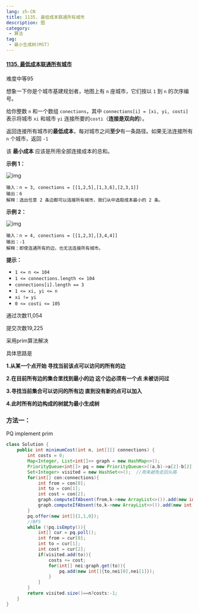```yaml
---
lang: zh-CN
title: 1135. 最低成本联通所有城市
description: 图
category: 
 - 算法
tag:
 - 最小生成树(MST)
---
```


#### [1135. 最低成本联通所有城市](https://leetcode.cn/problems/connecting-cities-with-minimum-cost/)

难度中等95

想象一下你是个城市基建规划者，地图上有 `n` 座城市，它们按以 `1` 到 `n` 的次序编号。

给你整数 `n` 和一个数组 `conections`，其中 `connections[i] = [xi, yi, costi]` 表示将城市 `xi` 和城市 `yi` 连接所要的`costi`（**连接是双向的**）。

返回连接所有城市的**最低成本**，每对城市之间**至少**有一条路径。如果无法连接所有 `n` 个城市，返回 `-1`

该 **最小成本** 应该是所用全部连接成本的总和。

 

**示例 1：**

![img](https://assets.leetcode-cn.com/aliyun-lc-upload/uploads/2019/07/27/1314_ex2.png)

```
输入：n = 3, conections = [[1,2,5],[1,3,6],[2,3,1]]
输出：6
解释：选出任意 2 条边都可以连接所有城市，我们从中选取成本最小的 2 条。
```

**示例 2：**

![img](https://assets.leetcode-cn.com/aliyun-lc-upload/uploads/2019/07/27/1314_ex1.png)

```
输入：n = 4, conections = [[1,2,3],[3,4,4]]
输出：-1
解释：即使连通所有的边，也无法连接所有城市。
```

 

**提示：**

- `1 <= n <= 104`
- `1 <= connections.length <= 104`
- `connections[i].length == 3`
- `1 <= xi, yi <= n`
- `xi != yi`
- `0 <= costi <= 105`

通过次数11,054

提交次数19,225

采用prim算法解决

具体思路是 

**1.从某一个点开始 寻找当前该点可以访问的所有的边**

**2.在目前所有边的集合里找到最小的边 这个边必须有一个点 未被访问过**

**3.寻找当前集合可以访问的所有边 直到没有新的点可以加入**

**4.此时所有的边构成的树就为最小生成树**

### 方法一：

PQ implement prim

```java
class Solution {
    public int minimumCost(int n, int[][] connections) {
        int costs = 0;
        Map<Integer, List<int[]>> graph = new HashMap<>();
        PriorityQueue<int[]> pq = new PriorityQueue<>((a,b)->a[2]-b[2]); //用来pop路径费用最小值
        Set<Integer> visited = new HashSet<>();  //用来避免走回头路
        for(int[] con:connections){
            int from = con[0];
            int to = con[1];
            int cost = con[2];
            graph.computeIfAbsent(from,k->new ArrayList<>()).add(new int[]{to,cost});
            graph.computeIfAbsent(to,k->new ArrayList<>()).add(new int[]{from,cost});
        }
        pq.offer(new int[]{1,1,0});
        //BFS
        while (!pq.isEmpty()){
            int[] cur = pq.poll();
            int from = cur[0];
            int to = cur[1];
            int cost = cur[2];
            if(visited.add(to)){
                costs += cost;
                for(int[] nei:graph.get(to)){
                    pq.add(new int[]{to,nei[0],nei[1]});
                }
            }
        }
        return visited.size()==n?costs:-1;
    }
}
```

